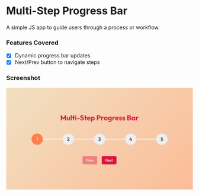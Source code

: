 # Multi-Step Progress Bar

A simple JS app to guide users through a process or workflow.

### Features Covered

- [x] Dynamic progress bar updates
- [x] Next/Prev button to navigate steps

### Screenshot

![Multi-Step Progress Bar](https://raw.githubusercontent.com/refinedguides/step-progress/main/screenshot.png)
